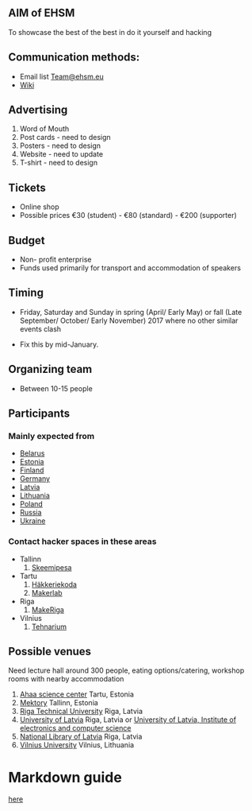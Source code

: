 

## AIM of EHSM 
To showcase the best of the best in do it yourself and hacking 

## Communication methods:
* Email list Team@ehsm.eu
* [Wiki](https://github.com/ehsm/ehsm3-wiki/blob/master/ehsm3.md) 

## Advertising

1. Word of Mouth
2. Post cards - need to design
3. Posters - need to design
4. Website - need to update
5. T-shirt - need to design

## Tickets
* Online shop
* Possible prices €30 (student) - €80 (standard) - €200 (supporter)

## Budget 
* Non- profit enterprise
* Funds used primarily for transport and accommodation of speakers

## Timing 
* Friday, Saturday and Sunday in spring (April/ Early May) or fall (Late September/ October/ Early November) 2017 where no other similar events clash

* Fix this by mid-January.

## Organizing team 
* Between 10-15 people

## Participants 
  
### Mainly expected from 
  * [Belarus](https://en.wikipedia.org/wiki/Belarus)
  * [Estonia](https://en.wikipedia.org/wiki/Estonia)
  * [Finland](https://en.wikipedia.org/wiki/Finland)
  * [Germany](https://en.wikipedia.org/wiki/Germany)
  * [Latvia](https://en.wikipedia.org/wiki/Latvia)
  * [Lithuania](https://en.wikipedia.org/wiki/Lithuania)
  * [Poland](https://en.wikipedia.org/wiki/Poland)   
  * [Russia](https://en.wikipedia.org/wiki/Russia)
  * [Ukraine](https://en.wikipedia.org/wiki/Ukraine)
  
### Contact hacker spaces in these areas

* Tallinn
  1. [Skeemipesa](http://www.skeemipesa.ee/)
* Tartu
  1. [Häkkeriekoda](https://hackest.org/)
  2. [Makerlab](http://www.makerlab.ee/)
* Riga 
  1. [MakeRiga](http://makeriga.org/)
* Vilnius
  1. [Tehnarium](https://technarium.lt/)

## Possible venues 
 
 Need lecture hall around 300 people, eating options/catering, workshop rooms with nearby accommodation
 
 1. [Ahaa science center](http://www.ahhaa.ee/) Tartu, Estonia 
 2. [Mektory](http://www.ttu.ee/projects/mektory-eng/mektory-center/reservable-rooms/) Tallinn, Estonia
 3. [Riga Technical University](http://www.rtu.lv/en) Riga, Latvia 
 4. [University of Latvia](http://www.lu.lv/eng/) Riga, Latvia or [University of Latvia, Institute of electronics and computer science](http://www.edi.lv/en/home/events/nrp-sophis-seminar-/)
 5. [National Library of Latvia](http://www.lnb.lv/en/conference-and-events-premises/ziedonis-hall) Riga, Latvia
 6. [Vilnius University](http://www.vu.lt) Vilnius, Lithuania 

# Markdown guide
[here](https://guides.github.com/features/mastering-markdown/)
